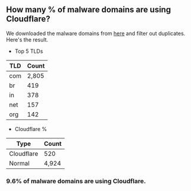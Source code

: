 ## How many % of malware domains are using Cloudflare?


We downloaded the malware domains from [here](https://urlhaus.abuse.ch) and filter out duplicates.
Here's the result.


[//]: # (start replacement)


- Top 5 TLDs

| TLD | Count |
| --- | --- |
| com | 2,805 |
| br | 419 |
| in | 378 |
| net | 157 |
| org | 142 |


- Cloudflare %

| Type | Count |
| --- | --- |
| Cloudflare | 520 |
| Normal | 4,924 |


### 9.6% of malware domains are using Cloudflare.